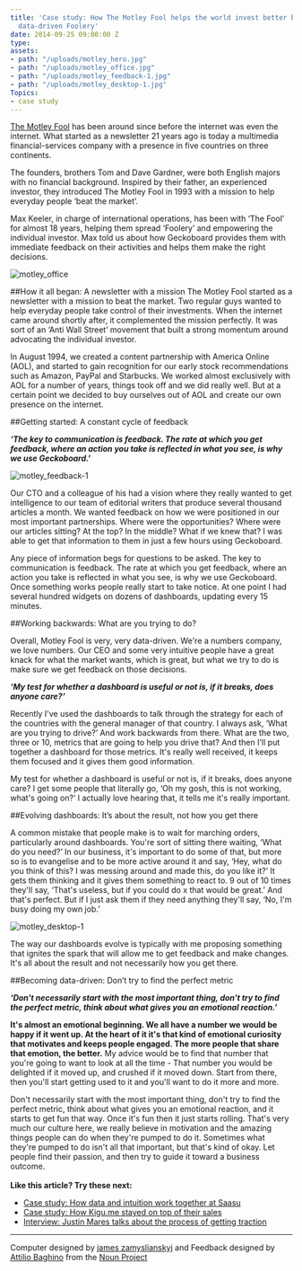 ```yaml
---
title: 'Case study: How The Motley Fool helps the world invest better by spreading
  data-driven Foolery'
date: 2014-09-25 09:00:00 Z
type: 
assets:
- path: "/uploads/motley_hero.jpg"
- path: "/uploads/motley_office.jpg"
- path: "/uploads/motley_feedback-1.jpg"
- path: "/uploads/motley_desktop-1.jpg"
Topics:
- case study
---
```


[The Motley Fool](http://www.fool.co.uk/) has been around since before the internet was even the internet. What started as a newsletter 21 years ago is today a multimedia financial-services company with a presence in five countries on three continents.

The founders, brothers Tom and Dave Gardner, were both English majors with no financial background. Inspired by their father, an experienced investor, they introduced The Motley Fool in 1993 with a mission to help everyday people ‘beat the market’. 

Max Keeler, in charge of international operations, has been with ‘The Fool’ for almost 18 years, helping them spread ‘Foolery’ and empowering the individual investor. Max told us about how Geckoboard provides them with immediate feedback on their activities and helps them make the right decisions.

![motley_office](/uploads/motley_office.jpg) 

##How it all began: A newsletter with a mission
The Motley Fool started as a newsletter with a mission to beat the market. Two regular guys wanted to help everyday people take control of their investments. When the internet came around shortly after, it complemented the mission perfectly. It was sort of an ‘Anti Wall Street’ movement that built a strong momentum around advocating the individual investor.

In August 1994, we created a content partnership with America Online (AOL), and started to gain recognition for our early stock recommendations such as Amazon, PayPal and Starbucks. We worked almost exclusively with AOL for a number of years, things took off and we did really well. But at a certain point we decided to buy ourselves out of AOL and create our own presence on the internet.


##Getting started: A constant cycle of feedback

***‘The key to communication is feedback. The rate at which you get feedback, where an action you take is reflected in what you see, is why we use Geckoboard.’***

![motley_feedback-1](/uploads/motley_feedback-1.jpg)  

Our CTO and a colleague of his had a vision where they really wanted to get intelligence to our team of editorial writers that produce several thousand articles a month. We wanted feedback on how we were positioned in our most important partnerships. Where were the opportunities? Where were our articles sitting? At the top? In the middle? What if we knew that? I was able to get that information to them in just a few hours using Geckoboard. 

Any piece of information begs for questions to be asked. The key to communication is feedback. The rate at which you get feedback, where an action you take is reflected in what you see, is why we use Geckoboard. Once something works people really start to take notice. At one point I had several hundred widgets on dozens of dashboards, updating every 15 minutes.


##Working backwards: What are you trying to do?

Overall, Motley Fool is very, very data-driven. We're a numbers company, we love numbers. Our CEO and some very intuitive people have a great knack for what the market wants, which is great, but what we try to do is make sure we get feedback on those decisions.

***‘My test for whether a dashboard is useful or not is, if it breaks, does anyone care?’***

Recently I've used the dashboards to talk through the strategy for each of the countries with the general manager of that country. I always ask, ‘What are you trying to drive?’ And work backwards from there. What are the two, three or 10, metrics that are going to help you drive that? And then I'll put together a dashboard for those metrics. It's really well received, it keeps them focused and it gives them good information. 

My test for whether a dashboard is useful or not is, if it breaks, does anyone care? I get some people that literally go, ‘Oh my gosh, this is not working, what's going on?’ I actually love hearing that, it tells me it's really important. 


##Evolving dashboards: It’s about the result, not how you get there

A common mistake that people make is to wait for marching orders, particularly around dashboards. You're sort of sitting there waiting, ‘What do you need?’ In our business, it's important to do some of that, but more so is to evangelise and to be more active around it and say, ‘Hey, what do you think of this? I was messing around and made this, do you like it?’ It gets them thinking and it gives them something to react to. 9 out of 10 times they'll say, ‘That's useless, but if you could do x that would be great.’ And that's perfect. But if I just ask them if they need anything they'll say, ‘No, I'm busy doing my own job.’ 

![motley_desktop-1](/uploads/motley_desktop-1.jpg) 

The way our dashboards evolve is typically with me proposing something that ignites the spark that will allow me to get feedback and make changes. It's all about the result and not necessarily how you get there.


##Becoming data-driven: Don’t try to find the perfect metric

***‘Don't necessarily start with the most important thing, don't try to find the perfect metric, think about what gives you an emotional reaction.’***


**It's almost an emotional beginning. We all have a number we would be happy if it went up. At the heart of it it's that kind of emotional curiosity that motivates and keeps people engaged. The more people that share that emotion, the better.** My advice would be to find that number that you're going to want to look at all the time - That number you would be delighted if it moved up, and crushed if it moved down. Start from there, then you'll start getting used to it and you'll want to do it more and more. 

Don't necessarily start with the most important thing, don't try to find the perfect metric, think about what gives you an emotional reaction, and it starts to get fun that way. Once it's fun then it just starts rolling. That's very much our culture here, we really believe in motivation and the amazing things people can do when they're pumped to do it. Sometimes what they're pumped to do isn't all that important, but that's kind of okay. Let people find their passion, and then try to guide it toward a business outcome.
<br>
<br>
**Like this article? Try these next:**
- [Case study: How data and intuition work together at Saasu](/learn/case-studies/saasu)
- [Case study: How Kigu.me stayed on top of their sales](/learn/case-studies/kigume/)
- [Interview: Justin Mares talks about the process of getting traction](https://www.geckoboard.com/blog/interview-justin-mares-talks-about-how-to-approach-the-process-of-getting-traction/)

---
Computer designed by <a href="http://www.thenounproject.com/zamyslianskyj">james zamyslianskyj</a> and Feedback designed by <a href="http://www.thenounproject.com/attilio.baghino">Attilio Baghino</a> from the <a href="http://www.thenounproject.com">Noun Project</a>
